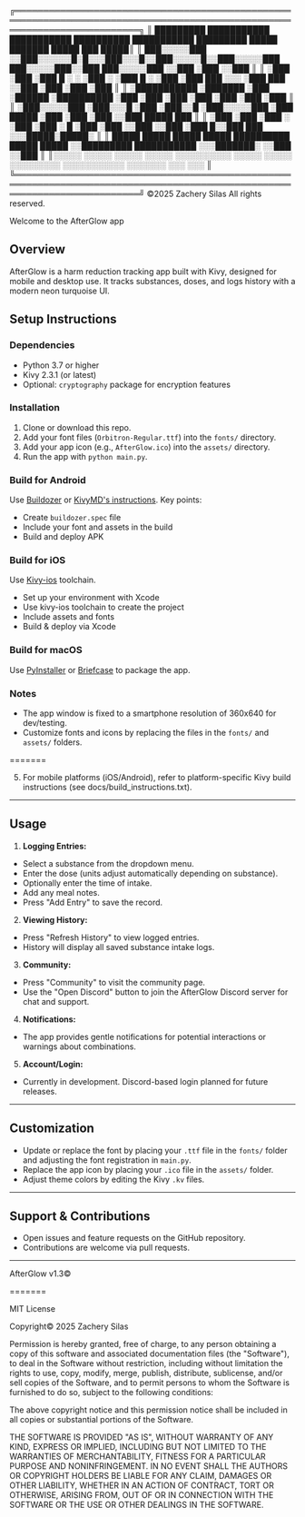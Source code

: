 ╔══════════════════════════════════════════════════════════════════════════════════════════════════════════════════════════╗
║   █████████   ███████████ ███████████ ██████████ ███████████     █████████  █████          ███████    █████   ███   █████║
║  ███░░░░░███ ░░███░░░░░░█░█░░░███░░░█░░███░░░░░█░░███░░░░░███   ███░░░░░███░░███         ███░░░░░███ ░░███   ░███  ░░███ ║
║ ░███    ░███  ░███   █ ░ ░   ░███  ░  ░███  █ ░  ░███    ░███  ███     ░░░  ░███        ███     ░░███ ░███   ░███   ░███ ║
║ ░███████████  ░███████       ░███     ░██████    ░██████████  ░███          ░███       ░███      ░███ ░███   ░███   ░███ ║
║ ░███░░░░░███  ░███░░░█       ░███     ░███░░█    ░███░░░░░███ ░███    █████ ░███       ░███      ░███ ░░███  █████  ███  ║
║ ░███    ░███  ░███  ░        ░███     ░███ ░   █ ░███    ░███ ░░███  ░░███  ░███      █░░███     ███   ░░░█████░█████░   ║
║ █████   █████ █████          █████    ██████████ █████   █████ ░░█████████  ███████████ ░░░███████░      ░░███ ░░███     ║
║░░░░░   ░░░░░ ░░░░░          ░░░░░    ░░░░░░░░░░ ░░░░░   ░░░░░   ░░░░░░░░░  ░░░░░░░░░░░    ░░░░░░░         ░░░   ░░░      ║
╚══════════════════════════════════════════════════════════════════════════════════════════════════════════════════════════╝
                                                                                                        ©2025 Zachery Silas
                                                                                                        All rights reserved.

Welcome to the AfterGlow app

## Overview
AfterGlow is a harm reduction tracking app built with Kivy, designed for mobile and desktop use. It tracks substances, doses, and logs history with a modern neon turquoise UI.

## Setup Instructions

### Dependencies
- Python 3.7 or higher
- Kivy 2.3.1 (or latest)
- Optional: `cryptography` package for encryption features

### Installation
1. Clone or download this repo.
2. Add your font files (`Orbitron-Regular.ttf`) into the `fonts/` directory.
3. Add your app icon (e.g., `AfterGlow.ico`) into the `assets/` directory.
4. Run the app with `python main.py`.

### Build for Android
Use [Buildozer](https://buildozer.readthedocs.io/en/latest/) or [KivyMD's instructions](https://kivy.org/doc/stable/guide/packaging-android.html). Key points:
- Create `buildozer.spec` file
- Include your font and assets in the build
- Build and deploy APK

### Build for iOS
Use [Kivy-ios](https://github.com/kivy/kivy-ios) toolchain.
- Set up your environment with Xcode
- Use kivy-ios toolchain to create the project
- Include assets and fonts
- Build & deploy via Xcode

### Build for macOS
Use [PyInstaller](https://pyinstaller.readthedocs.io/en/stable/) or [Briefcase](https://briefcase.readthedocs.io/en/latest/) to package the app.

### Notes
- The app window is fixed to a smartphone resolution of 360x640 for dev/testing.
- Customize fonts and icons by replacing the files in the `fonts/` and `assets/` folders.

=======


5. For mobile platforms (iOS/Android), refer to platform-specific Kivy build instructions (see docs/build_instructions.txt).

---

Usage
-----

1. **Logging Entries:**
- Select a substance from the dropdown menu.
- Enter the dose (units adjust automatically depending on substance).
- Optionally enter the time of intake.
- Add any meal notes.
- Press "Add Entry" to save the record.

2. **Viewing History:**
- Press "Refresh History" to view logged entries.
- History will display all saved substance intake logs.

3. **Community:**
- Press "Community" to visit the community page.
- Use the "Open Discord" button to join the AfterGlow Discord server for chat and support.

4. **Notifications:**
- The app provides gentle notifications for potential interactions or warnings about combinations.

5. **Account/Login:**
- Currently in development. Discord-based login planned for future releases.

---

Customization
-------------

- Update or replace the font by placing your `.ttf` file in the `fonts/` folder and adjusting the font registration in `main.py`.
- Replace the app icon by placing your `.ico` file in the `assets/` folder.
- Adjust theme colors by editing the Kivy `.kv` files.

---

Support & Contributions
-----------------------

- Open issues and feature requests on the GitHub repository.
- Contributions are welcome via pull requests.

---

AfterGlow v1.3©


=======

MIT License

Copyright© 2025 Zachery Silas

Permission is hereby granted, free of charge, to any person obtaining a copy
of this software and associated documentation files (the "Software"), to deal
in the Software without restriction, including without limitation the rights
to use, copy, modify, merge, publish, distribute, sublicense, and/or sell
copies of the Software, and to permit persons to whom the Software is
furnished to do so, subject to the following conditions:

The above copyright notice and this permission notice shall be included in all
copies or substantial portions of the Software.

THE SOFTWARE IS PROVIDED "AS IS", WITHOUT WARRANTY OF ANY KIND, EXPRESS OR
IMPLIED, INCLUDING BUT NOT LIMITED TO THE WARRANTIES OF MERCHANTABILITY,
FITNESS FOR A PARTICULAR PURPOSE AND NONINFRINGEMENT. IN NO EVENT SHALL THE
AUTHORS OR COPYRIGHT HOLDERS BE LIABLE FOR ANY CLAIM, DAMAGES OR OTHER
LIABILITY, WHETHER IN AN ACTION OF CONTRACT, TORT OR OTHERWISE, ARISING FROM,
OUT OF OR IN CONNECTION WITH THE SOFTWARE OR THE USE OR OTHER DEALINGS IN THE
SOFTWARE.
